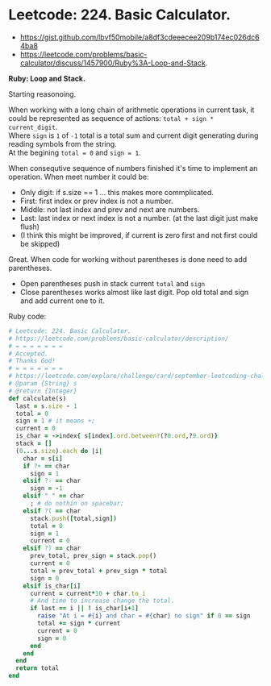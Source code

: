 # Leetcode: 224. Basic Calculator.

- https://gist.github.com/lbvf50mobile/a8df3cdeeecee209b174ec026dc64ba8
- https://leetcode.com/problems/basic-calculator/discuss/1457900/Ruby%3A-Loop-and-Stack.

**Ruby: Loop and Stack.**

Starting reasonoing.

When working with a long chain of arithmetic operations in current task, it could be represented as sequence of actions: `total + sign * current_digit`.  
Where `sign` is `1` of `-1` total is a total sum and current digit generating during reading symbols from the string.  
At the begining `total = 0` and `sign = 1`.   

When consequtive sequence of numbers finished it's time to implement an operation. When meet number it could be:

- Only digit: if s.size == 1 ... this makes more commplicated.
- First: first index or prev index is not a number.
- Middle: not last index and prev and next are numbers.
- Last: last index or next index is not a number. (at the last digit just make flush)
- (I think this might be improved, if current is zero first and not first could be skipped)

Great. When code for working without parentheses is done need to add parentheses.

- Open parentheses push in stack current `total` and `sign`
- Close parentheses works almost like last digit. Pop old total and sign and add current one to it.

 
 
Ruby code:
```Ruby
# Leetcode: 224. Basic Calculator.
# https://leetcode.com/problems/basic-calculator/description/
# = = = = = = =
# Accepted.
# Thanks God!
# = = = = = = =
# https://leetcode.com/explore/challenge/card/september-leetcoding-challenge-2021/637/week-2-september-8th-september-14th/3971/
# @param {String} s
# @return {Integer}
def calculate(s)
  last = s.size - 1
  total = 0
  sign = 1 # it means +;
  current = 0
  is_char = ->index{ s[index].ord.between?(?0.ord,?9.ord)}
  stack = []
  (0...s.size).each do |i|
    char = s[i]
    if ?+ == char
      sign = 1
    elsif ?- == char
      sign = -1
    elsif " " == char
      ; # do nothin on spacebar;
    elsif ?( == char
      stack.push([total,sign])
      total = 0
      sign = 1
      current = 0
    elsif ?) == char
      prev_total, prev_sign = stack.pop()
      current = 0
      total = prev_total + prev_sign * total
      sign = 0
    elsif is_char[i]
      current = current*10 + char.to_i
      # And time to increase change the total.
      if last == i || ! is_char[i+1]
        raise "At i = #{i} and char = #{char} no sign" if 0 == sign
        total += sign * current
        current = 0
        sign = 0
      end
    end
  end
  return total 
end
```
